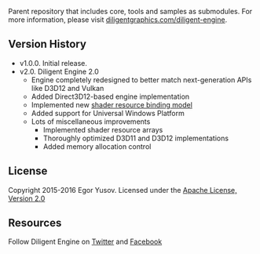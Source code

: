 Parent repository that includes core, tools and samples as submodules. For more information, please visit [diligentgraphics.com/diligent-engine](http://diligentgraphics.com/diligent-engine/).

## Version History
* v1.0.0. Initial release.
* v2.0. Diligent Engine 2.0
  * Engine completely redesigned to better match next-generation APIs like D3D12 and Vulkan
  * Added Direct3D12-based engine implementation
  * Implemented new [shader resource binding model](http://diligentgraphics.com/2016/03/23/resource-binding-model-in-diligent-engine-2-0/)
  * Added support for Universal Windows Platform
  * Lots of miscellaneous improvements
    * Implemented shader resource arrays
    * Thoroughly optimized D3D11 and D3D12 implementations
    * Added memory allocation control


## License
Copyright 2015-2016 Egor Yusov.
Licensed under the [Apache License, Version 2.0](License.txt)

## Resources
Follow Diligent Engine on [Twitter](https://twitter.com/diligentengine) and [Facebook](https://www.facebook.com/DiligentGraphics)
